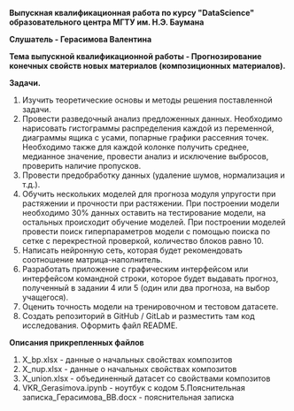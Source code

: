 **Выпускная квалификационная работа по курсу "DataScience" образовательного центра МГТУ им. Н.Э. Баумана**

**Слушатель - Герасимова Валентина**

**Тема выпускной квалификационной работы - Прогнозирование конечных свойств новых материалов (композиционных материалов).**

**Задачи.**
1)	Изучить теоретические основы и методы решения поставленной задачи.
2)	Провести разведочный анализ предложенных данных. Необходимо нарисовать гистограммы распределения каждой из переменной, диаграммы ящика с усами, попарные графики рассеяния точек. Необходимо также для каждой колонке получить среднее, медианное значение, провести анализ и исключение выбросов, проверить наличие пропусков.
3)	Провести предобработку данных (удаление шумов, нормализация и т.д.).
4)	Обучить нескольких моделей для прогноза модуля упругости при растяжении и прочности при растяжении. При построении модели необходимо 30% данных оставить на тестирование модели, на остальных происходит обучение моделей. При построении моделей провести поиск гиперпараметров модели с помощью поиска по сетке с перекрестной проверкой, количество блоков равно 10.
5)	Написать нейронную сеть, которая будет рекомендовать соотношение матрица-наполнитель. 
6)	Разработать приложение с графическим интерфейсом или интерфейсом командной строки, которое будет выдавать прогноз, полученный в задании 4 или 5 (один или два прогноза, на выбор учащегося).
7)	Оценить точность модели на тренировочном и тестовом датасете. 
8)	Создать репозиторий в GitHub / GitLab и разместить там код исследования. Оформить файл README.


**Описания прикрепленных файлов**
1. X_bp.xlsx - данные о начальных свойствах композитов
2. X_nup.xlsx - данные о начальных свойствах композитов
3. X_union.xlsx - объединенный датасет со свойствами композитов
4. VKR_Gerasimova.ipynb - ноутбук с кодом
5.Пояснительная записка_Герасимова_ВВ.docx - пояснительная записка
